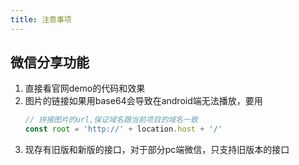 ```yaml
---
title: 注意事项
---
```



## 微信分享功能

1. 直接看官网demo的代码和效果
2. 图片的链接如果用base64会导致在android端无法播放，要用
   ```javascript
   // 拼接图片的url,保证域名跟当前项目的域名一致
   const root = 'http://' + location.host + '/'
   ```
3. 现存有旧版和新版的接口，对于部分pc端微信，只支持旧版本的接口
